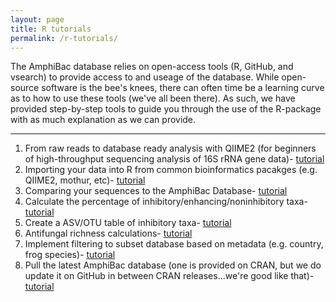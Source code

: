 ```yaml
---
layout: page
title: R tutorials
permalink: /r-tutorials/
---
```

The AmphiBac database relies on open-access tools (R, GitHub, and vsearch) to provide access to and useage of the database. While open-source software is the bee's knees, there can often time be a learning curve as to how to use these tools (we've all been there). As such, we have provided step-by-step tools to guide you through the use of the R-package with as much explanation as we can provide. 

---
<ol>
<li>From raw reads to database ready analysis with QIIME2 (for beginners of high-throughput sequencing analysis of 16S rRNA gene data)- <a href="/16s-workflow/"> tutorial</a> </li>
<li>Importing your data into R from common bioinformatics pacakges (e.g. QIIME2, mothur, etc)- <a href="/importing/"> tutorial</a></li>
<li>Comparing your sequences to the AmphiBac Database- <a href="/comparison/"> tutorial</a></li>
<li>Calculate the percentage of inhibitory/enhancing/noninhibitory taxa- <a href="/calculations/"> tutorial</a> </li>
<li>Create a ASV/OTU table of inhibitory taxa- <a href="/tabeling/"> tutorial</a></li>
<li>Antifungal richness calculations- <a href="/richness/"> tutorial</a></li>
<li>Implement filtering to subset database based on metadata (e.g. country, frog species)- <a href="/filtering/"> tutorial</a></li>
<li>Pull the latest AmphiBac database (one is provided on CRAN, but we do update it on GitHub in between CRAN releases...we're good like that)- <a href="/pulling/"> tutorial</a></li>  
</ol>
